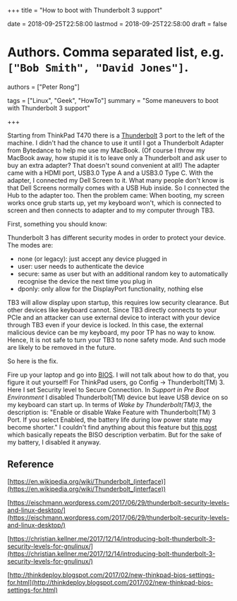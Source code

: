 +++
title = "How to boot with Thunderbolt 3 support"

date = 2018-09-25T22:58:00
lastmod = 2018-09-25T22:58:00
draft = false

# Authors. Comma separated list, e.g. `["Bob Smith", "David Jones"]`.
authors = ["Peter Rong"]

tags = ["Linux", "Geek", "HowTo"]
summary = "Some maneuvers to boot with Thunderbolt 3 support"

+++

Starting from ThinkPad T470 there is a [Thunderbolt](https://en.wikipedia.org/wiki/Thunderbolt_(interface)) 3 port to the left of the machine.
I didn't had the chance to use it until I got a Thunderbolt Adapter from Bytedance to help me use my MacBook.
(Of course I throw my MacBook away, how stupid it is to leave only a Thunderbolt and ask user to buy an extra adapter? That doesn't sound convenient at all!)
The adapter came with a HDMI port, USB3.0 Type A and a USB3.0 Type C.
With the adapter, I connected my Dell Screen to it.
What many people don't know is that Dell Screens normally comes with a USB Hub inside. 
So I connected the Hub to the adapter too.
Then the problem came: When booting, my screen works once grub starts up, yet my keyboard won't, which is connected to screen and then connects to adapter and to my computer through TB3.

First, something you should know:

Thunderbolt 3 has different security modes in order to protect your device. 
The modes are:

* none (or legacy): just accept any device plugged in
* user: user needs to authenticate the device
* secure: same as user but with an additional random key to automatically recognise the device the next time you plug in
* dponly: only allow for the DisplayPort functionality, nothing else

TB3 will allow display upon startup, this requires low security clearance. 
But other devices like keyboard cannot.
Since TB3 directly connects to your PCIe and an attacker can use external device to interact with your device through TB3 even if your device is locked.
In this case, the external malicious device can be my keyboard, my poor TP has no way to know.
Hence, It is not safe to turn your TB3 to none safety mode. 
And such mode are likely to be removed in the future.

So here is the fix.

Fire up your laptop and go into [BIOS](https://en.wikipedia.org/wiki/BIOS).
I will not talk about how to do that, you figure it out yourself!
For ThinkPad users, go Config -> Thunderbolt(TM) 3.
Here I set Security level to Secure Connection.
In _Support in Pre Boot Environment_ I disabled Thunderbolt(TM) device but leave USB device on so my keyboard can start up.
In terms of _Wake by Thunderbolt(TM)3_, the description is: 
"Enable or disable Wake Feature with Thunderbolt(TM) 3 Port. If you select Enabled, the
battery life during low power state may become shorter." 
I couldn't find anything about this feature but [this post](http://thinkdeploy.blogspot.com/2017/02/new-thinkpad-bios-settings-for.html) which basically repeats the BISO description verbatim.
But for the sake of my battery, I disabled it anyway.

## Reference
[https://en.wikipedia.org/wiki/Thunderbolt_(interface)](https://en.wikipedia.org/wiki/Thunderbolt_(interface))

[https://eischmann.wordpress.com/2017/06/29/thunderbolt-security-levels-and-linux-desktop/](https://eischmann.wordpress.com/2017/06/29/thunderbolt-security-levels-and-linux-desktop/)

[https://christian.kellner.me/2017/12/14/introducing-bolt-thunderbolt-3-security-levels-for-gnulinux/](https://christian.kellner.me/2017/12/14/introducing-bolt-thunderbolt-3-security-levels-for-gnulinux/)

[http://thinkdeploy.blogspot.com/2017/02/new-thinkpad-bios-settings-for.html](http://thinkdeploy.blogspot.com/2017/02/new-thinkpad-bios-settings-for.html)